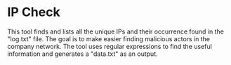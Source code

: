 # IP Check

This tool finds and lists all the unique IPs and their occurrence found in the "log.txt" file. The goal is to make easier finding malicious actors in the company network. The tool uses regular expressions to find the useful information and generates a "data.txt" as an output.